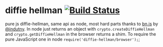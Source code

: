 diffie hellman [![Build Status](https://travis-ci.org/crypto-browserify/diffie-hellman.svg)](https://travis-ci.org/crypto-browserify/diffie-hellman)
====

pure js diffie-hellman, same api as node, most hard parts thanks to [bn.js](https://www.npmjs.org/package/bn.js)
by [@indutny](https://github.com/indutny). In node just returns an object with `crypto.createDiffieHellman`
and `crypto.getDiffieHellman` in the browser returns a shim. To require the pure JavaScript one in
node `require('diffie-hellman/browser');`;